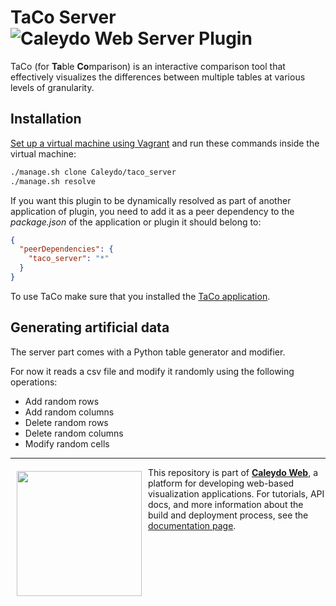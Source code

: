 TaCo Server ![Caleydo Web Server Plugin](https://img.shields.io/badge/Caleydo%20Web-Server-10ACDF.svg)
=====================

TaCo (for **Ta**ble **Co**mparison) is an interactive comparison tool that effectively visualizes the differences between multiple tables at various levels of granularity.


Installation
------------

[Set up a virtual machine using Vagrant](http://www.caleydo.org/documentation/vagrant/) and run these commands inside the virtual machine:

```bash
./manage.sh clone Caleydo/taco_server
./manage.sh resolve
```

If you want this plugin to be dynamically resolved as part of another application of plugin, you need to add it as a peer dependency to the _package.json_ of the application or plugin it should belong to:

```json
{
  "peerDependencies": {
    "taco_server": "*"
  }
}
```

To use TaCo make sure that you installed the [TaCo application](Caleydo/taco).

Generating artificial data
------------

The server part comes with a Python table generator and modifier.

For now it reads a csv file and modify it randomly using the following operations:

* Add random rows
* Add random columns
* Delete random rows
* Delete random columns
* Modify random cells


***

<a href="https://caleydo.org"><img src="http://caleydo.org/assets/images/logos/caleydo.svg" align="left" width="200px" hspace="10" vspace="6"></a>
This repository is part of **[Caleydo Web](http://caleydo.org/)**, a platform for developing web-based visualization applications. For tutorials, API docs, and more information about the build and deployment process, see the [documentation page](http://caleydo.org/documentation/).
